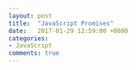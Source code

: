 ```yaml
---
layout: post
title:  "JavaScript Promises"
date:   2017-01-29 12:59:00 +0800
categories:
- JavaScript
comments: true
---
```

